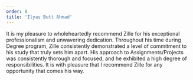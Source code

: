 ```yaml
---
order: 8
title: 'Ilyas Butt Ahmad'
---
```


It is my pleasure to wholeheartedly recommend Zille for his exceptional professionalism and unwavering dedication. Throughout his time during Degree program, Zille consistently demonstrated a level of commitment to his study that truly sets him apart. His approach to Assignments/Projects was consistently thorough and focused, and he exhibited a high degree of responsibilities. It is with pleasure that I recommend Zille for any opportunity that comes his way.
